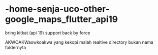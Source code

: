 # -home-senja-uco-other-google_maps_flutter_api19
bring kitkat (api 19) support back by force

AKWOAKWaowkoakwa yang kekopi malah realtive directory bukan nama foldernyta
